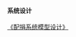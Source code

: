 
#### 系统设计

[《配捐系统模型设计》](https://github.com/tobeabme/blog/blob/master/%E9%85%8D%E6%8D%90%E7%B3%BB%E7%BB%9F%E6%A8%A1%E5%9E%8B%E8%AE%BE%E8%AE%A1.md)
